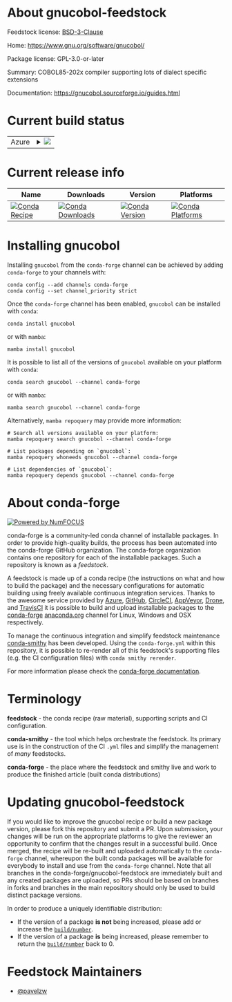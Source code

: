 About gnucobol-feedstock
========================

Feedstock license: [BSD-3-Clause](https://github.com/conda-forge/gnucobol-feedstock/blob/main/LICENSE.txt)

Home: https://www.gnu.org/software/gnucobol/

Package license: GPL-3.0-or-later

Summary: COBOL85-202x compiler supporting lots of dialect specific extensions

Documentation: https://gnucobol.sourceforge.io/guides.html

Current build status
====================


<table>
    
  <tr>
    <td>Azure</td>
    <td>
      <details>
        <summary>
          <a href="https://dev.azure.com/conda-forge/feedstock-builds/_build/latest?definitionId=22334&branchName=main">
            <img src="https://dev.azure.com/conda-forge/feedstock-builds/_apis/build/status/gnucobol-feedstock?branchName=main">
          </a>
        </summary>
        <table>
          <thead><tr><th>Variant</th><th>Status</th></tr></thead>
          <tbody><tr>
              <td>linux_64</td>
              <td>
                <a href="https://dev.azure.com/conda-forge/feedstock-builds/_build/latest?definitionId=22334&branchName=main">
                  <img src="https://dev.azure.com/conda-forge/feedstock-builds/_apis/build/status/gnucobol-feedstock?branchName=main&jobName=linux&configuration=linux%20linux_64_" alt="variant">
                </a>
              </td>
            </tr><tr>
              <td>osx_64</td>
              <td>
                <a href="https://dev.azure.com/conda-forge/feedstock-builds/_build/latest?definitionId=22334&branchName=main">
                  <img src="https://dev.azure.com/conda-forge/feedstock-builds/_apis/build/status/gnucobol-feedstock?branchName=main&jobName=osx&configuration=osx%20osx_64_" alt="variant">
                </a>
              </td>
            </tr><tr>
              <td>osx_arm64</td>
              <td>
                <a href="https://dev.azure.com/conda-forge/feedstock-builds/_build/latest?definitionId=22334&branchName=main">
                  <img src="https://dev.azure.com/conda-forge/feedstock-builds/_apis/build/status/gnucobol-feedstock?branchName=main&jobName=osx&configuration=osx%20osx_arm64_" alt="variant">
                </a>
              </td>
            </tr><tr>
              <td>win_64</td>
              <td>
                <a href="https://dev.azure.com/conda-forge/feedstock-builds/_build/latest?definitionId=22334&branchName=main">
                  <img src="https://dev.azure.com/conda-forge/feedstock-builds/_apis/build/status/gnucobol-feedstock?branchName=main&jobName=win&configuration=win%20win_64_" alt="variant">
                </a>
              </td>
            </tr>
          </tbody>
        </table>
      </details>
    </td>
  </tr>
</table>

Current release info
====================

| Name | Downloads | Version | Platforms |
| --- | --- | --- | --- |
| [![Conda Recipe](https://img.shields.io/badge/recipe-gnucobol-green.svg)](https://anaconda.org/conda-forge/gnucobol) | [![Conda Downloads](https://img.shields.io/conda/dn/conda-forge/gnucobol.svg)](https://anaconda.org/conda-forge/gnucobol) | [![Conda Version](https://img.shields.io/conda/vn/conda-forge/gnucobol.svg)](https://anaconda.org/conda-forge/gnucobol) | [![Conda Platforms](https://img.shields.io/conda/pn/conda-forge/gnucobol.svg)](https://anaconda.org/conda-forge/gnucobol) |

Installing gnucobol
===================

Installing `gnucobol` from the `conda-forge` channel can be achieved by adding `conda-forge` to your channels with:

```
conda config --add channels conda-forge
conda config --set channel_priority strict
```

Once the `conda-forge` channel has been enabled, `gnucobol` can be installed with `conda`:

```
conda install gnucobol
```

or with `mamba`:

```
mamba install gnucobol
```

It is possible to list all of the versions of `gnucobol` available on your platform with `conda`:

```
conda search gnucobol --channel conda-forge
```

or with `mamba`:

```
mamba search gnucobol --channel conda-forge
```

Alternatively, `mamba repoquery` may provide more information:

```
# Search all versions available on your platform:
mamba repoquery search gnucobol --channel conda-forge

# List packages depending on `gnucobol`:
mamba repoquery whoneeds gnucobol --channel conda-forge

# List dependencies of `gnucobol`:
mamba repoquery depends gnucobol --channel conda-forge
```


About conda-forge
=================

[![Powered by
NumFOCUS](https://img.shields.io/badge/powered%20by-NumFOCUS-orange.svg?style=flat&colorA=E1523D&colorB=007D8A)](https://numfocus.org)

conda-forge is a community-led conda channel of installable packages.
In order to provide high-quality builds, the process has been automated into the
conda-forge GitHub organization. The conda-forge organization contains one repository
for each of the installable packages. Such a repository is known as a *feedstock*.

A feedstock is made up of a conda recipe (the instructions on what and how to build
the package) and the necessary configurations for automatic building using freely
available continuous integration services. Thanks to the awesome service provided by
[Azure](https://azure.microsoft.com/en-us/services/devops/), [GitHub](https://github.com/),
[CircleCI](https://circleci.com/), [AppVeyor](https://www.appveyor.com/),
[Drone](https://cloud.drone.io/welcome), and [TravisCI](https://travis-ci.com/)
it is possible to build and upload installable packages to the
[conda-forge](https://anaconda.org/conda-forge) [anaconda.org](https://anaconda.org/)
channel for Linux, Windows and OSX respectively.

To manage the continuous integration and simplify feedstock maintenance
[conda-smithy](https://github.com/conda-forge/conda-smithy) has been developed.
Using the ``conda-forge.yml`` within this repository, it is possible to re-render all of
this feedstock's supporting files (e.g. the CI configuration files) with ``conda smithy rerender``.

For more information please check the [conda-forge documentation](https://conda-forge.org/docs/).

Terminology
===========

**feedstock** - the conda recipe (raw material), supporting scripts and CI configuration.

**conda-smithy** - the tool which helps orchestrate the feedstock.
                   Its primary use is in the construction of the CI ``.yml`` files
                   and simplify the management of *many* feedstocks.

**conda-forge** - the place where the feedstock and smithy live and work to
                  produce the finished article (built conda distributions)


Updating gnucobol-feedstock
===========================

If you would like to improve the gnucobol recipe or build a new
package version, please fork this repository and submit a PR. Upon submission,
your changes will be run on the appropriate platforms to give the reviewer an
opportunity to confirm that the changes result in a successful build. Once
merged, the recipe will be re-built and uploaded automatically to the
`conda-forge` channel, whereupon the built conda packages will be available for
everybody to install and use from the `conda-forge` channel.
Note that all branches in the conda-forge/gnucobol-feedstock are
immediately built and any created packages are uploaded, so PRs should be based
on branches in forks and branches in the main repository should only be used to
build distinct package versions.

In order to produce a uniquely identifiable distribution:
 * If the version of a package **is not** being increased, please add or increase
   the [``build/number``](https://docs.conda.io/projects/conda-build/en/latest/resources/define-metadata.html#build-number-and-string).
 * If the version of a package **is** being increased, please remember to return
   the [``build/number``](https://docs.conda.io/projects/conda-build/en/latest/resources/define-metadata.html#build-number-and-string)
   back to 0.

Feedstock Maintainers
=====================

* [@pavelzw](https://github.com/pavelzw/)


